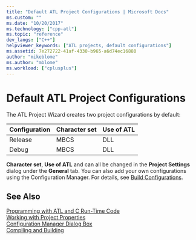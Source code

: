 ```yaml
---
title: "Default ATL Project Configurations | Microsoft Docs"
ms.custom: ""
ms.date: "10/20/2017"
ms.technology: ["cpp-atl"]
ms.topic: "reference"
dev_langs: ["C++"]
helpviewer_keywords: ["ATL projects, default configurations"]
ms.assetid: 7e272722-41af-4330-b965-a6d74ec16880
author: "mikeblome"
ms.author: "mblome"
ms.workload: ["cplusplus"]
---
```

# Default ATL Project Configurations
The ATL Project Wizard creates two project configurations by default:  
  
|Configuration|Character set|Use of ATL|  
|-------------------|-------------------|----------------|  
|Release|MBCS|DLL|  
|Debug|MBCS|DLL|  
  
 **Character set**, **Use of ATL** and can all be changed in the **Project Settings** dialog under the **General** tab. You can also add your own configurations using the Configuration Manager. For details, see [Build Configurations](/visualstudio/ide/understanding-build-configurations).  
  

## See Also  
 [Programming with ATL and C Run-Time Code](../../atl/programming-with-atl-and-c-run-time-code.md)   
 [Working with Project Properties](../../ide/working-with-project-properties.md)   
 [Configuration Manager Dialog Box](http://msdn.microsoft.com/en-us/fa182dca-282e-4ae5-bf37-e155344ca18b)   
 [Compiling and Building](/visualstudio/ide/compiling-and-building-in-visual-studio)

